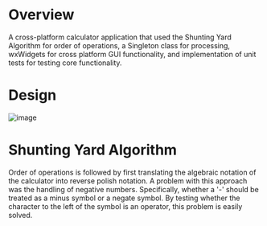 # Overview
A cross-platform calculator application  that used the Shunting Yard Algorithm for order of operations, a Singleton class for processing, wxWidgets for cross platform GUI functionality, and implementation of unit tests for testing core functionality.

# Design
![image](https://user-images.githubusercontent.com/30331999/221715364-4a3adb85-d05f-4360-8946-d84a20294653.png)

# Shunting Yard Algorithm
Order of operations is followed by first translating the algebraic notation of the calculator into reverse polish notation. A problem with this approach was the handling of negative numbers. Specifically, whether a '-' should be treated as a minus symbol or a negate symbol. By testing whether the character to the left of the symbol is an operator, this problem is easily solved.
